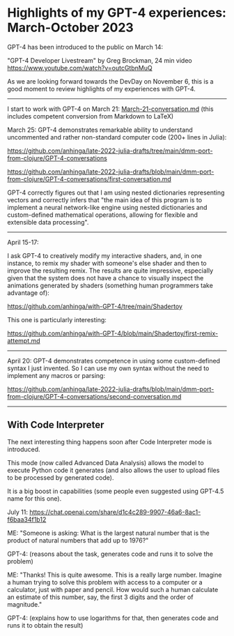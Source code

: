 # Highlights of my GPT-4 experiences: March-October 2023

GPT-4 has been introduced to the public on March 14:

"GPT-4 Developer Livestream" by Greg Brockman, 24 min video https://www.youtube.com/watch?v=outcGtbnMuQ

As we are looking forward towards the DevDay on November 6, this is a good moment to review
highlights of my experiences with GPT-4.

---

I start to work with GPT-4 on March 21: [March-21-conversation.md](March-21-conversation.md) (this includes competent conversion from Markdown to LaTeX)

March 25: GPT-4 demonstrates remarkable ability to understand uncommented and rather non-standard computer code (200+ lines in Julia):

https://github.com/anhinga/late-2022-julia-drafts/tree/main/dmm-port-from-clojure/GPT-4-conversations

https://github.com/anhinga/late-2022-julia-drafts/blob/main/dmm-port-from-clojure/GPT-4-conversations/first-conversation.md

GPT-4 correctly figures out that I am using nested dictionaries representing vectors and correctly infers
that "the main idea of this program is to implement a neural network-like engine using nested dictionaries 
and custom-defined mathematical operations, allowing for flexible and extensible data processing".

---

April 15-17:

I ask GPT-4 to creatively modify my interactive shaders, and, in one instance, to remix my shader with someone's else
shader and then to improve the resulting remix. The results are quite impressive, especially given
that the system does not have a chance to visually inspect the animations generated by shaders
(something human programmers take advantage of):

https://github.com/anhinga/with-GPT-4/tree/main/Shadertoy

This one is particularly interesting:

https://github.com/anhinga/with-GPT-4/blob/main/Shadertoy/first-remix-attempt.md

---

April 20: GPT-4 demonstrates competence in using some custom-defined syntax I just invented. So I can use
my own syntax without the need to implement any macros or parsing: 

https://github.com/anhinga/late-2022-julia-drafts/blob/main/dmm-port-from-clojure/GPT-4-conversations/second-conversation.md

---

## With Code Interpreter

The next interesting thing happens soon after Code Interpreter mode is introduced.

This mode (now called Advanced Data Analysis) allows the model to execute Python code it generates
(and also allows the user to upload files to be processed by generated code).

It is a big boost in capabilities (some people even suggested using GPT-4.5 name for this one).

July 11: https://chat.openai.com/share/d1c4c289-9907-46a6-8ac1-f6baa34f1b12

ME: "Someone is asking: What is the largest natural number that is the product of natural numbers that add up to 1976?"

GPT-4: (reasons about the task, generates code and runs it to solve the problem)

ME: "Thanks! This is quite awesome. This is a really large number. Imagine a human trying to solve this problem with access to a computer or a calculator, just with paper and pencil. How would such a human calculate an estimate of this number, say, the first 3 digits and the order of magnitude."

GPT-4: (explains how to use logarithms for that, then generates code and runs it to obtain the result)
